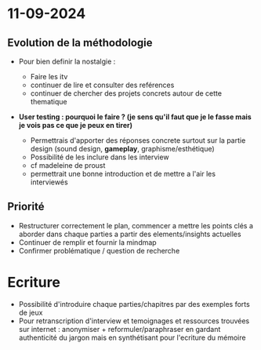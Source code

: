 # 11-09-2024

## Evolution de la méthodologie

- Pour bien definir la nostalgie :

  - Faire les itv
  - continuer de lire et consulter des reférences
  - continuer de chercher des projets concrets autour de cette thematique

- **User testing : pourquoi le faire ? (je sens qu'il faut que je le fasse mais je vois pas ce que je peux en tirer)**
  - Permettrais d'apporter des réponses concrete surtout sur la partie design (sound design, **gameplay**, graphisme/esthétique)
  - Possibilité de les inclure dans les interview
  - cf madeleine de proust
  - permettrait une bonne introduction et de mettre a l'air les interviewés

## Priorité

- Restructurer correctement le plan, commencer a mettre les points clés a aborder dans chaque parties a partir des elements/insights actuelles
- Continuer de remplir et fournir la mindmap
- Confirmer problématique / question de recherche

# Ecriture

- Possibilité d'introduire chaque parties/chapitres par des exemples forts de jeux
- Pour retranscription d'interview et temoignages et ressources trouvées sur internet : anonymiser + reformuler/paraphraser en gardant authenticité du jargon mais en synthétisant pour l'ecriture du mémoire

